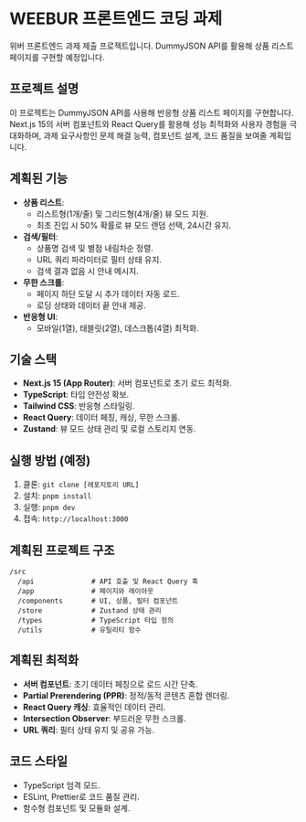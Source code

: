 # WEEBUR 프론트엔드 코딩 과제

위버 프론트엔드 과제 제출 프로젝트입니다. DummyJSON API를 활용해 상품 리스트 페이지를 구현할 예정입니다.

## 프로젝트 설명

이 프로젝트는 DummyJSON API를 사용해 반응형 상품 리스트 페이지를 구현합니다. Next.js 15의 서버 컴포넌트와 React Query를 활용해 성능 최적화와 사용자 경험을 극대화하며, 과제 요구사항인 문제 해결 능력, 컴포넌트 설계, 코드 품질을 보여줄 계획입니다.

## 계획된 기능

- **상품 리스트**:
  - 리스트형(1개/줄) 및 그리드형(4개/줄) 뷰 모드 지원.
  - 최초 진입 시 50% 확률로 뷰 모드 랜덤 선택, 24시간 유지.
- **검색/필터**:
  - 상품명 검색 및 별점 내림차순 정렬.
  - URL 쿼리 파라미터로 필터 상태 유지.
  - 검색 결과 없음 시 안내 메시지.
- **무한 스크롤**:
  - 페이지 하단 도달 시 추가 데이터 자동 로드.
  - 로딩 상태와 데이터 끝 안내 제공.
- **반응형 UI**:
  - 모바일(1열), 태블릿(2열), 데스크톱(4열) 최적화.

## 기술 스택

- **Next.js 15 (App Router)**: 서버 컴포넌트로 초기 로드 최적화.
- **TypeScript**: 타입 안전성 확보.
- **Tailwind CSS**: 반응형 스타일링.
- **React Query**: 데이터 페칭, 캐싱, 무한 스크롤.
- **Zustand**: 뷰 모드 상태 관리 및 로컬 스토리지 연동.

## 실행 방법 (예정)

1. 클론: `git clone [레포지토리 URL]`
2. 설치: `pnpm install`
3. 실행: `pnpm dev`
4. 접속: `http://localhost:3000`

## 계획된 프로젝트 구조

```
/src
  /api              # API 호출 및 React Query 훅
  /app              # 페이지와 레이아웃
  /components       # UI, 상품, 필터 컴포넌트
  /store            # Zustand 상태 관리
  /types            # TypeScript 타입 정의
  /utils            # 유틸리티 함수
```

## 계획된 최적화

- **서버 컴포넌트**: 초기 데이터 페칭으로 로드 시간 단축.
- **Partial Prerendering (PPR)**: 정적/동적 콘텐츠 혼합 렌더링.
- **React Query 캐싱**: 효율적인 데이터 관리.
- **Intersection Observer**: 부드러운 무한 스크롤.
- **URL 쿼리**: 필터 상태 유지 및 공유 가능.

## 코드 스타일

- TypeScript 엄격 모드.
- ESLint, Prettier로 코드 품질 관리.
- 함수형 컴포넌트 및 모듈화 설계.
